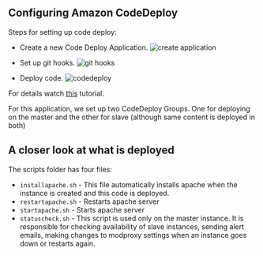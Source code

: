 ## Configuring Amazon CodeDeploy

Steps for setting up code deploy:

* Create a new Code Deploy Application.
![create application](https://cloud.githubusercontent.com/assets/9297464/7338114/5b6332dc-ec0f-11e4-9d47-ec773567948f.png)

* Set up git hooks.
![git hooks](https://cloud.githubusercontent.com/assets/9297464/7338116/670624fa-ec0f-11e4-94a4-e88eeb6709ea.png)

* Deploy code.
![codedeploy](https://cloud.githubusercontent.com/assets/9297464/7338118/71dec454-ec0f-11e4-864c-83e965d20b5e.png)

  
For details watch [this](https://www.youtube.com/watch?v=qZa5JXmsWZs) tutorial.
  
For this application, we set up two CodeDeploy Groups. One for deploying on the master and the other for slave (although same content is deployed in both)

## A closer look at what is deployed

The scripts folder has four files:  

* `installapache.sh` - This file automatically installs apache when the instance is created and this code is deployed.
* `restartapache.sh` - Restarts apache server
* `startapache.sh` - Starts apache server
* `statuscheck.sh` - This script is used only on the master instance. It is responsible for checking availability of slave instances, sending alert emails, making changes to modproxy settings when an instance goes down or restarts again. 
